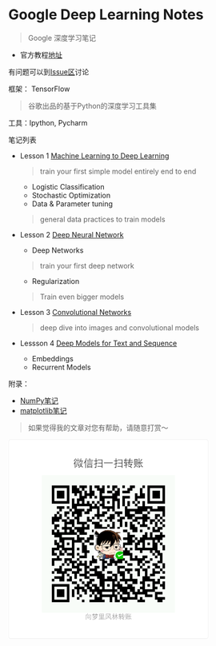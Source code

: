 # Google Deep Learning Notes

> Google 深度学习笔记

- 官方教程[地址](https://classroom.udacity.com/courses/ud730/lessons/6370362152/concepts/63798118170923)

有问题可以到[Issue区](https://github.com/ahangchen/GDLnotes/issues)讨论

框架： TensorFlow
> 谷歌出品的基于Python的深度学习工具集

工具：Ipython, Pycharm

笔记列表
- Lesson 1 [Machine Learning to Deep Learning](note/lesson-1/README.md)

    > train your first simple model entirely end to end
    
    - Logistic Classification
    - Stochastic Optimization
    - Data & Parameter tuning
    
    > general data practices to train models
- Lesson 2 [Deep Neural Network](note/lesson-2/README.md)
    - Deep Networks
    
    > train your first deep network
    
    - Regularization
    
    > Train even bigger models
- Lesson 3 [Convolutional Networks](note/lesson-3/README.md)

    > deep dive into images and convolutional models
    
- Lessson 4 [Deep Models for Text and Sequence](note/lesson-4/README.md)
    - Embeddings 
    - Recurrent Models
    
附录：
- [NumPy笔记](note/numpy/README.md)
- [matplotlib笔记](note/matplotlib/README.md)

> 如果觉得我的文章对您有帮助，请随意打赏～

<img src="res/wxmoney.jpg" width = "400" height = "400" alt="图片名称" align=center />

